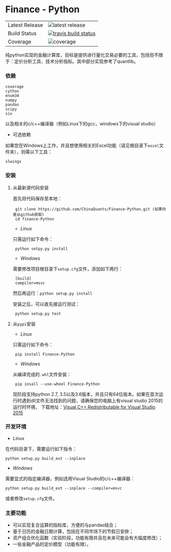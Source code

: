 # Finance - Python

<table>
<tr>
  <td>Latest Release</td>
  <td><img src="https://img.shields.io/pypi/v/finance-python.svg" alt="latest release" /></td>
</tr>
<tr>
  <td>Build Status</td>
  <td>
    <a href="https://travis-ci.org/wegamekinglc/Finance-Python">
    <img src="https://travis-ci.org/wegamekinglc/Finance-Python.svg?branch=master" alt="travis build status" />
    </a>
  </td>
</tr>
<tr>
  <td>Coverage</td>
  <td><img src="https://coveralls.io/repos/wegamekinglc/Finance-Python/badge.svg?branch=master&service=github" alt="coverage" /></td>
</tr>
</table>

纯python实现的金融计算库，目标是提供进行量化交易必要的工具，包括但不限于：定价分析工具、技术分析指标。其中部分实现参考了quantlib。

### 依赖

    coverage
    cython
    enum34
    numpy
    pandas
    scipy
    six
    
以及相关的c/c++编译器（例如Linux下的gcc，windows下的visual studio）

* 可选依赖

如果您在Windows上工作，并且想使用相关的Excel功能（请见根目录下``excel``文件夹），则需以下工具：

    xlwings

### 安装

1. 从最新源代码安装

    首先将代码保存至本地：
    
        git clone https://github.com/ChinaQuants/Finance-Python.git (如果你是从github获取)
        cd finance-Python
        
    * *Linux*
    
    只需运行如下命令：
    
        python setpy.py install
    
    * *Windows*
        
    需要修改项目根目录下``setup.cfg``文件，添加如下两行：
    
        [build]
        compiler=msvc
    
    然后再运行：``python setup.py install``
    
    安装之后，可以直先接运行测试：
    
        python setup.py test
        
2. 从``pypi``安装

    * *Linux*
    
    只需运行如下命令：
    
        pip install Finance-Python
        
    * *Windows*
    
    从编译完成的``.whl``文件安装：
    
        pip insall --use-wheel Finance-Python
        
    现阶段支持python 2.7, 3.5以及3.6版本，并且只有64位版本。如果在首次运行时遇到dll文件无法找到的问题，请确保您的电脑上有visual studio 2015的运行时环境，
    下载地址：[Visual C++ Redistributable for Visual Studio 2015](https://www.microsoft.com/en-us/download/details.aspx?id=48145)
    
    
### 开发环境

* *Linux*

在代码目录下，需要运行如下指令：

    python setup.py build_ext --inplace
    
* *Windows*
    
需要显式的指定编译器，例如选用Visual Studio的c/c++编译器：

    python setup.py build_ext --inplace --compiler=msvc
    
或者修改``setup.cfg``文件。


### 主要功能

* 可以实现复合运算的指标库，方便的与pandas结合；
* 基于日历的金融日期计算，包括在不同市场下的节假日安排；
* 资产组合优化函数（实验阶段，功能有限并且在未来可能会有大幅度修改）；
* 一些金融产品的定价模型（功能有限）。
